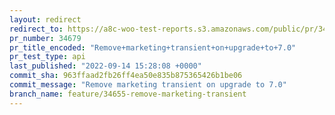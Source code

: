 ```yaml
---
layout: redirect
redirect_to: https://a8c-woo-test-reports.s3.amazonaws.com/public/pr/34679/api/index.html
pr_number: 34679
pr_title_encoded: "Remove+marketing+transient+on+upgrade+to+7.0"
pr_test_type: api
last_published: "2022-09-14 15:28:08 +0000"
commit_sha: 963ffaad2fb26ff4ea50e835b875365426b1be06
commit_message: "Remove marketing transient on upgrade to 7.0"
branch_name: feature/34655-remove-marketing-transient
---
```

